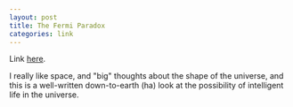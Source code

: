 ```yaml
---
layout: post
title: The Fermi Paradox
categories: link
---
```

Link [here](http://waitbutwhy.com/2014/05/fermi-paradox.html).

I really like space, and "big" thoughts about the shape of the universe, and this is a well-written down-to-earth (ha) look at the possibility of intelligent life in the universe.
